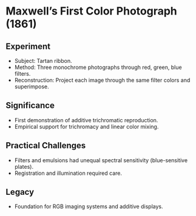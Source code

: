 # Maxwell’s First Color Photograph (1861)

## Experiment
- Subject: Tartan ribbon.
- Method: Three monochrome photographs through red, green, blue filters.
- Reconstruction: Project each image through the same filter colors and superimpose.

## Significance
- First demonstration of additive trichromatic reproduction.
- Empirical support for trichromacy and linear color mixing.

## Practical Challenges
- Filters and emulsions had unequal spectral sensitivity (blue-sensitive plates).
- Registration and illumination required care.

## Legacy
- Foundation for RGB imaging systems and additive displays.
